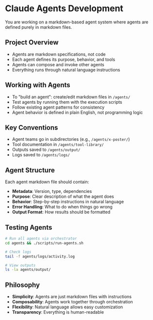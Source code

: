 # Claude Agents Development

You are working on a markdown-based agent system where agents are defined purely in markdown files.

## Project Overview
- Agents are markdown specifications, not code
- Each agent defines its purpose, behavior, and tools
- Agents can compose and invoke other agents
- Everything runs through natural language instructions

## Working with Agents
- To "build an agent": create/edit markdown files in `/agents/`
- Test agents by running them with the execution scripts
- Follow existing agent patterns for consistency
- Agent behavior is defined in plain English, not programming logic

## Key Conventions
- Agent teams go in subdirectories (e.g., `/agents/x-poster/`)
- Tool documentation in `/agents/tool-library/`
- Outputs saved to `/agents/output/`
- Logs saved to `/agents/logs/`

## Agent Structure
Each agent markdown file should contain:
- **Metadata**: Version, type, dependencies
- **Purpose**: Clear description of what the agent does
- **Behavior**: Step-by-step instructions in natural language
- **Error Handling**: What to do when things go wrong
- **Output Format**: How results should be formatted

## Testing Agents
```bash
# Run all agents via orchestrator
cd agents && ./scripts/run-agents.sh

# Check logs
tail -f agents/logs/activity.log

# View outputs
ls -la agents/output/
```

## Philosophy
- **Simplicity**: Agents are just markdown files with instructions
- **Composability**: Agents work together through orchestration
- **Flexibility**: Natural language allows easy customization
- **Transparency**: Everything is human-readable